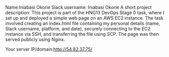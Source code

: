 Name:Iniabasi Okorie
 Slack username: Iniabasi Okorie
A short project description: 
This project is part of the HNG13 DevOps Stage 0 task,
where I set up and deployed a simple web page on an AWS EC2 instance.
The task involved creating an index.html file containing my personal details
(name, Slack username, platform, and date), 
securely connecting to the EC2 instance via SSH, 
and transferring the file using SCP.
The page was then served publicly using Nginx.

Your server IP/domain:http://54.82.37.75/
